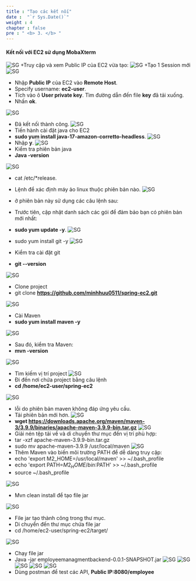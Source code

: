 ```yaml
---
title : "Tạo các kết nối"
date :  "`r Sys.Date()`" 
weight : 4
chapter : false
pre : " <b> 3. </b> "
---
```


#### Kết nối với EC2 sử dụng MobaXterm 
![SG](/images/3.Connect/039-AccessEC2.png)
+Truy cập và xem Public IP của EC2 vừa tạo:
![SG](/images/3.Connect/040-AccessEC2.png)
+Tạo 1 Session mới
![SG](/images/3.Connect/041-AccessEC2.png)
+ Nhập **Public IP** của EC2 vào **Remote Host**.
+ Specify username: **ec2-user**.
+ Tích vào ô **User private key**. Tìm đường dẫn đến file **key** đã tải xuống.
+ Nhấn **ok**.

![SG](/images/3.Connect/042-AccessEC2.png)
+ Đã kết nối thành công.
![SG](/images/3.Connect/043-InstallEC2.png)
+ Tiến hành cài đặt java cho EC2
+ **sudo yum install java-17-amazon-corretto-headless**.
![SG](/images/3.Connect/044-InstallEC2.png)
+ Nhập **y**.
![SG](/images/3.Connect/045-InstallEC2.png)
+ Kiểm tra phiên bản java
+ **Java -version**

![SG](/images/3.Connect/046-InstallEC2.png)
+ cat /etc/*release.
+ Lệnh để xác định máy ảo linux thuộc phiên bản nào.
![SG](/images/3.Connect/078-Connect.png)

+ ở phiên bản này sử dụng các câu lệnh sau:
+ Trước tiên, cập nhật danh sách các gói để đảm bảo bạn có phiên bản mới nhất:
+ **sudo yum update -y**.
![SG](/images/3.Connect/047-InstallEC2.png)
+ sudo yum install git -y
![SG](/images/3.Connect/048-InstallEC2.png)
+ Kiểm tra cài đặt git
+ **git --version**

![SG](/images/3.Connect/049-InstallEC2.png)
+ Clone project
+ git clone **https://github.com/minhhuu0511/spring-ec2.git**

![SG](/images/3.Connect/050-InstallEC2.png)
+ Cài Maven
+ **sudo yum install maven -y**

![SG](/images/3.Connect/051-InstallEC2.png)
+ Sau đó, kiểm tra Maven:
+ **mvn -version**

![SG](/images/3.Connect/052-InstallEC2.png)
+ Tìm kiếm vị trí project
![SG](/images/3.Connect/053-InstallEC2.png)
+ Đi đến nơi chứa project bằng câu lệnh
+ **cd /home/ec2-user/spring-ec2**

![SG](/images/3.Connect/054-InstallEC2.png)
+ lỗi do phiên bản maven không đáp ứng yêu cầu.
+ Tải phiên bản mới hơn.
![SG](/images/3.Connect/055-InstallEC2.png)
+ **wget https://downloads.apache.org/maven/maven-3/3.9.9/binaries/apache-maven-3.9.9-bin.tar.gz**
![SG](/images/3.Connect/056-InstallEC2.png)
+ Giải nén tệp tải về và di chuyển thư mục đến vị trí phù hợp:
+ tar -xzf apache-maven-3.9.9-bin.tar.gz
+ sudo mv apache-maven-3.9.9 /usr/local/maven
![SG](/images/3.Connect/057-InstallEC2.png)
+ Thêm Maven vào biến môi trường PATH để dễ dàng truy cập:
+ echo 'export M2_HOME=/usr/local/maven' >> ~/.bash_profile
+ echo 'export PATH=$M2_HOME/bin:$PATH' >> ~/.bash_profile
+ source ~/.bash_profile

![SG](/images/3.Connect/058-InstallEC2.png)
+ Mvn clean install để tạo file jar

![SG](/images/3.Connect/059-InstallEC2.png)
+ File jar tạo thành công trong thư mục.
+ Di chuyển đến thư mục chứa file jar
+ cd /home/ec2-user/spring-ec2/target/

![SG](/images/3.Connect/060-InstallEC2.png)

+ Chạy file jar
+ Java -jar employeemanagmentbackend-0.0.1-SNAPSHOT.jar
![SG](/images/3.Connect/061-TestAPI.png)
![SG](/images/3.Connect/062-TestAPI.png)
![SG](/images/3.Connect/063-TestAPI.png)
![SG](/images/3.Connect/064-TestAPI.png)
![SG](/images/3.Connect/065-TestAPI.png)
+ Dùng postman để test các API, **Public IP:8080/employee**